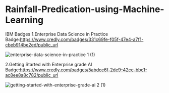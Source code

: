 # Rainfall-Predication-using-Machine-Learning
IBM Badges
1.Enterprise Data Science in Practice Badge:https://www.credly.com/badges/331c69fe-f05f-47e4-a7f1-cbeb914be2ed/public_url

![enterprise-data-science-in-practice 1 (1)](https://github.com/UMS20/Rainfall-Predication-using-Machine-Learning/assets/162282549/323269d0-6c58-436c-9292-ded654904e52)

2.Getting Started with Enterprise grade AI Badge:https://www.credly.com/badges/5abdcc6f-2de9-42ce-bbc1-ac8ee8a8c782/public_url

![getting-started-with-enterprise-grade-ai 2 (1)](https://github.com/UMS20/Rainfall-Predication-using-Machine-Learning/assets/162282549/81a7b6ba-19e9-4917-ba0b-9230a4982045)
